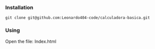 ### Installation
``` git clone git@github.com:Leonardo404-code/calculadora-basica.git ```
### Using

Open the file: Index.html
